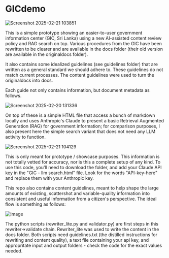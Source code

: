 # GICdemo

![Screenshot 2025-02-21 103851](https://github.com/user-attachments/assets/ced89e1d-cae8-4556-960b-cb51b786b9bf)

This is a simple prototype showing an easier-to-user government information center (GIC, Sri Lanka) using a new AI-assisted content review policy and RAG search on top. Various procedures from the GIC have been rewritten to be clearer and are available in the docs folder (their old version are available in the originaldocs folder). 

It also contains some idealized guidelines (see guidelines folder) that are written as a general standard we should adhere to. These guidelines do not match current processes. The content guidelines were used to turn the originaldocs into docs. 

Each guide not only contains information, but document metadata as follows.

![Screenshot 2025-02-20 131336](https://github.com/user-attachments/assets/2d8791da-a062-4899-9f43-32e1debed0e2)


On top of these is a simple HTML file that access a bunch of markdown locally and uses Anthropic's Claude to present a basic Retrieval Augmented Generation (RAG) for government information; for comparison purposes, I also present here the simple search variant that does not need any LLM activity to function. 

![Screenshot 2025-02-21 104129](https://github.com/user-attachments/assets/e5d8cf79-e99e-496f-8132-24109a72e9ab)

This is only meant for prototype / showcase purposes. This information is not totally vetted for accuracy, nor is this a complete setup of any kind. To use this code, you'll need to download the folder, and add your Claude API key in the "GIC - llm search.html" file. Look for the words "API-key-here" and replace them with your Anthropic key. 

This repo also contains content guidelines, meant to help shape the large amounts of existing, scattershot and variable-quality information into consistent and useful information from a citizen's perspective. The ideal flow is something as follows:

![image](https://github.com/user-attachments/assets/a4e0ff41-1941-4b44-963a-402431c2edd9)

The python scripts (rewriter_lite.py and validator.py) are first steps in this rewriter->validate chain. Rewriter_lite was used to write the content in the docs folder. Both scripts need guidelines.txt (the distilled instructions for rewriting and content quality), a text file containing your api key, and appropritate input and output folders - check the code for the exact values needed. 
